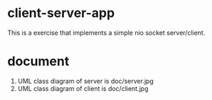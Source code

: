client-server-app
=================

This is a exercise that implements a simple nio socket server/client.

document
=================
1. UML class diagram of server is doc/server.jpg
2. UML class diagram of client is doc/client.jpg

